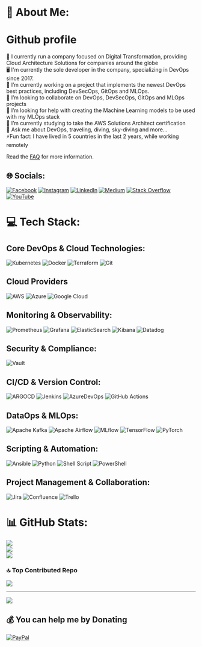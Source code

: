 # 💫 About Me:
# Github profile

🏢 I currently run a company focused on Digital Transformation, providing Cloud Architecture Solutions for companies around the globe <br> 🖥️ I'm currently the sole developer in the company, specializing in DevOps since 2017. <br>  🔭 I’m currently working on a project that implements the newest DevOps best practices, including DevSecOps, GitOps and MLOps. <br>👯 I’m looking to collaborate on DevOps, DevSecOps, GitOps and MLOps projects<br>🤝 I’m looking for help with creating the Machine Learning models to be used with my MLOps stack<br>🌱 I’m currently studying to take the AWS Solutions Architect certification <br>💭 Ask me about DevOps, traveling, diving, sky-diving and more…<br>⚡️Fun fact: I have lived in 5 countries in the last 2 years, while working remotely

Read the [FAQ](./docs/faq.md) for more information.

## 🌐 Socials:
[![Facebook](https://img.shields.io/badge/Facebook-%231877F2.svg?logo=Facebook&logoColor=white)](https://facebook.com/jumagouveia) [![Instagram](https://img.shields.io/badge/Instagram-%23E4405F.svg?logo=Instagram&logoColor=white)](https://instagram.com/juma.nomad) [![LinkedIn](https://img.shields.io/badge/LinkedIn-%230077B5.svg?logo=linkedin&logoColor=white)](https://linkedin.com/in/guirgouveia) [![Medium](https://img.shields.io/badge/Medium-12100E?logo=medium&logoColor=white)](https://medium.com/@guilherme.rgouveia) [![Stack Overflow](https://img.shields.io/badge/-Stackoverflow-FE7A16?logo=stack-overflow&logoColor=white)](https://stackoverflow.com/users/guilherme-ramos-gouveia) [![YouTube](https://img.shields.io/badge/YouTube-%23FF0000.svg?logo=YouTube&logoColor=white)](https://youtube.com/@JumaGouveia) 

# 💻 Tech Stack:

## Core DevOps & Cloud Technologies:
![Kubernetes](https://img.shields.io/badge/kubernetes-%23326ce5.svg?style=for-the-badge&logo=kubernetes&logoColor=white)
![Docker](https://img.shields.io/badge/docker-%230db7ed.svg?style=for-the-badge&logo=docker&logoColor=white)
![Terraform](https://img.shields.io/badge/terraform-%235835CC.svg?style=for-the-badge&logo=terraform&logoColor=white)
![Git](https://img.shields.io/badge/Git-fc6d26?style=for-the-badge&logo=git&logoColor=white)

## Cloud Providers
![AWS](https://img.shields.io/badge/AWS-%23FF9900.svg?style=for-the-badge&logo=amazon-aws&logoColor=white)
![Azure](https://img.shields.io/badge/azure-%230072C6.svg?style=for-the-badge&logo=microsoftazure&logoColor=white)
![Google Cloud](https://img.shields.io/badge/GoogleCloud-%234285F4.svg?style=for-the-badge&logo=google-cloud&logoColor=white)

## Monitoring & Observability:
![Prometheus](https://img.shields.io/badge/prometheus-E6522C.svg?style=for-the-badge&logo=prometheus&logoColor=white&color=%23E6522C)
![Grafana](https://img.shields.io/badge/grafana-F46800.svg?style=for-the-badge&logo=grafana&logoColor=white&color=%23F46800)
![ElasticSearch](https://img.shields.io/badge/-ElasticSearch-005571?style=for-the-badge&logo=elasticsearch)
![Kibana](https://img.shields.io/badge/kibana-005571.svg?style=for-the-badge&logo=kibana&logoColor=white&color=%23005571)
![Datadog](https://img.shields.io/badge/datadog-%23632CA6.svg?style=for-the-badge&logo=datadog&logoColor=white)

## Security & Compliance:
![Vault](https://img.shields.io/badge/vault-FFEC6E.svg?style=for-the-badge&logo=vault&logoColor=white&color=%23FFEC6E)

## CI/CD & Version Control:
![ARGOCD](https://img.shields.io/badge/argo-EF7B4D.svg?style=for-the-badge&logo=argo&logoColor=white&color=%23EF7B4D)
![Jenkins](https://img.shields.io/badge/jenkins-%232C5263.svg?style=for-the-badge&logo=jenkins&logoColor=white)
![AzureDevOps](https://img.shields.io/badge/azuredevops-0078D7.svg?style=for-the-badge&logo=azuredevops&logoColor=white&color=%230078D7)
![GitHub Actions](https://img.shields.io/badge/github%20actions-2088FF?style=for-the-badge&logo=githubactions&logoColor=white)

## DataOps & MLOps:
![Apache Kafka](https://img.shields.io/badge/Apache%20Kafka-000?style=for-the-badge&logo=apachekafka)
![Apache Airflow](https://img.shields.io/badge/Apache%20Airflow-017CEE?style=for-the-badge&logo=Apache%20Airflow&logoColor=white)
![MLflow](https://img.shields.io/badge/mlflow-%23d9ead3.svg?style=for-the-badge&logo=numpy&logoColor=blue)
![TensorFlow](https://img.shields.io/badge/TensorFlow-%23FF6F00.svg?style=for-the-badge&logo=TensorFlow&logoColor=white)
![PyTorch](https://img.shields.io/badge/PyTorch-%23EE4C2C.svg?style=for-the-badge&logo=PyTorch&logoColor=white)

## Scripting & Automation:
![Ansible](https://img.shields.io/badge/ansible-%231A1918.svg?style=for-the-badge&logo=ansible&logoColor=white)
![Python](https://img.shields.io/badge/python-3670A0?style=for-the-badge&logo=python&logoColor=ffdd54)
![Shell Script](https://img.shields.io/badge/shell_script-%23121011.svg?style=for-the-badge&logo=gnu-bash&logoColor=white)
![PowerShell](https://img.shields.io/badge/PowerShell-%235391FE.svg?style=for-the-badge&logo=powershell&logoColor=white)

## Project Management & Collaboration:
![Jira](https://img.shields.io/badge/jira-%230A0FFF.svg?style=for-the-badge&logo=jira&logoColor=white)
![Confluence](https://img.shields.io/badge/confluence-%23172BF4.svg?style=for-the-badge&logo=confluence&logoColor=white)
![Trello](https://img.shields.io/badge/Trello-%23026AA7.svg?style=for-the-badge&logo=Trello&logoColor=white)


# 📊 GitHub Stats:
![](https://github-readme-stats.vercel.app/api?username=guirgouveia&theme=dark&hide_border=false&include_all_commits=false&count_private=false)<br/>
![](https://github-readme-streak-stats.herokuapp.com/?user=guirgouveia&theme=dark&hide_border=false)<br/>
![](https://github-readme-stats.vercel.app/api/top-langs/?username=guirgouveia&theme=dark&hide_border=false&include_all_commits=false&count_private=false&layout=compact)

### 🔝 Top Contributed Repo
![](https://github-contributor-stats.vercel.app/api?username=guirgouveia&limit=5&theme=dark&combine_all_yearly_contributions=true)

---
[![](https://visitcount.itsvg.in/api?id=guirgouveia&icon=0&color=0)](https://visitcount.itsvg.in)

  ## 💰 You can help me by Donating
  [![PayPal](https://img.shields.io/badge/PayPal-00457C?style=for-the-badge&logo=paypal&logoColor=white)](https://paypal.me/guilherme.rgouveia@gmail.com) 

  
<!-- Proudly created with GPRM ( https://gprm.itsvg.in ) -->
